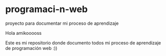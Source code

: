# programaci-n-web
proyecto para documentar mi proceso de aprendizaje


Hola amikooooss

Este es mi repositorio donde documento todos mi proceso de aprendizaje de programación web :))

